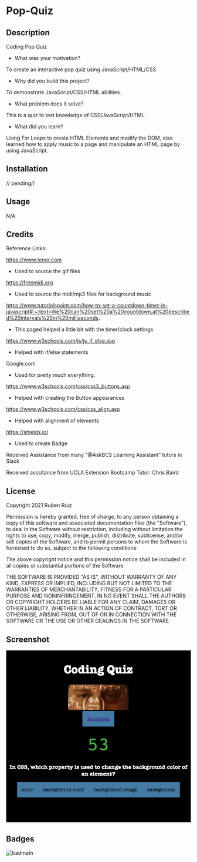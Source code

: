 # Pop-Quiz

## Description


Coding Pop Quiz

- What was your motivation?

To create an interactive pop quiz using JavaScript/HTML/CSS

- Why did you build this project? 

To demonstrate JavaScript/CSS/HTML abilities.

- What problem does it solve?

This is a quiz to test knowledge of CSS/JavaScript/HTML.

- What did you learn?

Using For Loops to create HTML Elements and modify the DOM, also learned how to apply music to a page and manipulate an HTML page by using JavaScript. 

## Installation

// pending//

## Usage

N/A

## Credits

Reference Links:

https://www.tenor.com
- Used to source the gif files

https://freemidi.org
- Used to source the midi/mp3 files for background music

https://www.tutorialspoint.com/how-to-set-a-countdown-timer-in-javascript#:~:text=We%20can%20set%20a%20countdown,at%20described%20intervals%20in%20milliseconds.
- This paged helped a little bit with the timer/clock settings. 

https://www.w3schools.com/js/js_if_else.asp
- Helped with if/else statements

Google.com
- Used for pretty much everything.

https://www.w3schools.com/css/css3_buttons.asp
- Helped with creating the Button appearances

https://www.w3schools.com/css/css_align.asp
- Helped with alignment of elements

https://shields.io/
- Used to create Badge

Received Assistance from many "@AskBCS Learning Assistant" tutors in Slack

Received asssitance from UCLA Extension Bootcamp Tutor: Chris Baird


## License

Copyright 2021 Ruben Ruiz 

Permission is hereby granted, free of charge, to any person obtaining a copy of this software and associated documentation files (the "Software"), to deal in the Software without restriction, including without limitation the rights to use, copy, modify, merge, publish, distribute, sublicense, and/or sell copies of the Software, and to permit persons to whom the Software is furnished to do so, subject to the following conditions:  
    
The above copyright notice and this permission notice shall be included in all copies or substantial portions of the Software. 
    
THE SOFTWARE IS PROVIDED "AS IS", WITHOUT WARRANTY OF ANY KIND, EXPRESS OR IMPLIED, INCLUDING BUT NOT LIMITED TO THE WARRANTIES OF MERCHANTABILITY, FITNESS FOR A PARTICULAR PURPOSE AND NONINFRINGEMENT. IN NO EVENT SHALL THE AUTHORS OR COPYRIGHT HOLDERS BE LIABLE FOR ANY CLAIM, DAMAGES OR OTHER LIABILITY, WHETHER IN AN ACTION OF CONTRACT, TORT OR OTHERWISE, ARISING FROM, OUT OF OR IN CONNECTION WITH THE SOFTWARE OR THE USE OR OTHER DEALINGS IN THE SOFTWARE

## Screenshot

![screenshot](/assets/imgs/popquizscreenshot.png)

## Badges

![badmath](https://img.shields.io/badge/PopQuiz-Final-blue)